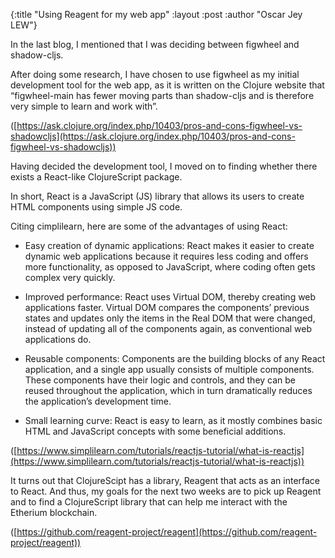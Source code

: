 {:title  "Using Reagent for my web app"
 :layout :post
 :author "Oscar Jey LEW"}

In the last blog, I mentioned that I was deciding between figwheel and shadow-cljs.

After doing some research, I have chosen to use figwheel as my initial development tool for the web app, as it is written on the Clojure website that “figwheel-main has fewer moving parts than shadow-cljs and is therefore very simple to learn and work with”.

([https://ask.clojure.org/index.php/10403/pros-and-cons-figwheel-vs-shadowcljs](https://ask.clojure.org/index.php/10403/pros-and-cons-figwheel-vs-shadowcljs))

Having decided the development tool, I moved on to finding whether there exists a React-like ClojureScript package.

In short, React is a JavaScript (JS) library that allows its users to create HTML components using simple JS code.

Citing cimplilearn, here are some of the advantages of using React:

- Easy creation of dynamic applications: React makes it easier to create dynamic web applications because it requires less coding and offers more functionality, as opposed to JavaScript, where coding often gets complex very quickly. 

- Improved performance: React uses Virtual DOM, thereby creating web applications faster. Virtual DOM compares the components’ previous states and updates only the items in the Real DOM that were changed, instead of updating all of the components again, as conventional web applications do.  

- Reusable components: Components are the building blocks of any React application, and a single app usually consists of multiple components. These components have their logic and controls, and they can be reused throughout the application, which in turn dramatically reduces the application’s development time. 

- Small learning curve: React is easy to learn, as it mostly combines basic HTML and JavaScript concepts with some beneficial additions.

([https://www.simplilearn.com/tutorials/reactjs-tutorial/what-is-reactjs](https://www.simplilearn.com/tutorials/reactjs-tutorial/what-is-reactjs))

It turns out that ClojureScipt has a library, Reagent that acts as an interface to React. And thus, my goals for the next two weeks are to pick up Reagent and to find a ClojureScript library that can help me interact with the Etherium blockchain.

([https://github.com/reagent-project/reagent](https://github.com/reagent-project/reagent))
